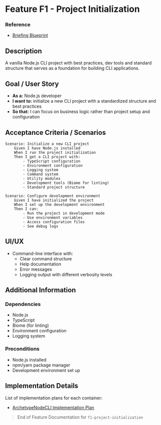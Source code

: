 # Feature F1 - Project Initialization

### Reference

- [Briefing Blueprint](./briefing.blueprint.md)

## Description

A vanilla Node.js CLI project with best practices, dev tools and standard structure that serves as a foundation for building CLI applications.

## Goal / User Story

- **As a:** Node.js developer
- **I want to:** initialize a new CLI project with a standardized structure and best practices
- **So that:** I can focus on business logic rather than project setup and configuration

## Acceptance Criteria / Scenarios

```gherkin
Scenario: Initialize a new CLI project
    Given I have Node.js installed
    When I run the project initialization
    Then I get a CLI project with:
        - TypeScript configuration
        - Environment configuration
        - Logging system
        - Command system
        - Utility modules
        - Development tools (Biome for linting)
        - Standard project structure

Scenario: Configure development environment
    Given I have initialized the project
    When I set up the development environment
    Then I can:
        - Run the project in development mode
        - Use environment variables
        - Access configuration files
        - See debug logs
```

## UI/UX

- Command-line interface with:
  - Clear command structure
  - Help documentation
  - Error messages
  - Logging output with different verbosity levels

## Additional Information

### Dependencies
- Node.js
- TypeScript
- Biome (for linting)
- Environment configuration
- Logging system

### Preconditions
- Node.js installed
- npm/yarn package manager
- Development environment set up

## Implementation Details

List of implementation plans for each container:
- [ArchetypeNodeCLI Implementation Plan](/containers/archetype-node-cli/docs/f1-project-initialization.plan.md)

> End of Feature Documentation for `f1-project-initialization` 